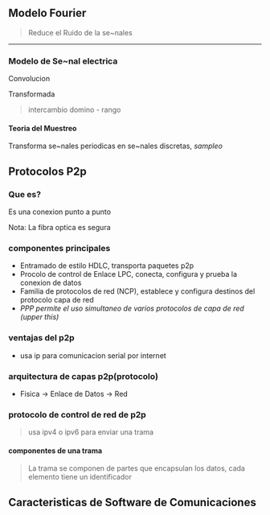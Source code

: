 ## Modelo Fourier

> Reduce el Ruido de la se\~nales

___

### Modelo de Se\~nal electrica

Convolucion


Transformada

> intercambio domino - rango

#### Teoria del Muestreo

Transforma se\~nales periodicas  en se\~nales discretas, *sampleo*

## Protocolos P2p

### Que es?

Es una conexion punto a punto

Nota: La fibra optica es segura

### componentes principales

 * Entramado de estilo HDLC, transporta paquetes p2p
 * Procolo de control de Enlace LPC,  conecta, configura y prueba la conexion de datos
 * Familia de protocolos de red (NCP), establece y configura destinos del protocolo capa de red
 * *PPP permite el uso simultaneo de varios protocolos de capa de red (upper this)*
### ventajas del p2p

 * usa ip para comunicacion serial por internet
### arquitectura de capas p2p(protocolo)

 * Fisica -> Enlace de Datos -> Red

### protocolo de control de red de p2p
>	usa ipv4 o ipv6 para enviar una trama

#### componentes de una trama

> La trama se componen de partes que encapsulan los datos, cada elemento tiene un identificador

## Caracteristicas de Software de Comunicaciones
